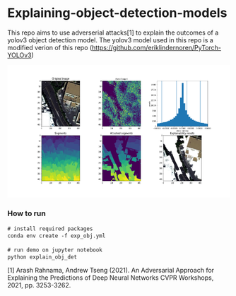# Explaining-object-detection-models

This repo aims to use adverserial attacks[1] to explain the outcomes of a yolov3 object detection model. The yolov3 model used in this repo is a modified verion of this repo (https://github.com/eriklindernoren/PyTorch-YOLOv3)

<img src="demo_images/Fig1.png" height="300">

### How to run
``` 
# install required packages
conda env create -f exp_obj.yml

# run demo on jupyter notebook
python explain_obj_det
```

<a id="1">[1]</a> 
Arash Rahnama, Andrew Tseng (2021).
An Adversarial Approach for Explaining the Predictions of Deep Neural Networks
CVPR Workshops, 2021, pp. 3253-3262.